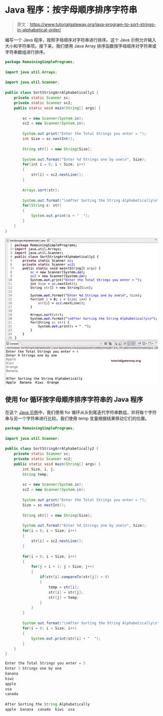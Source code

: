 # Java 程序：按字母顺序排序字符串

> 原文：<https://www.tutorialgateway.org/java-program-to-sort-strings-in-alphabetical-order/>

编写一个 Java 程序，按照字母顺序对字符串进行排序。这个 Java 示例允许输入大小和字符串项。接下来，我们使用 Java Array 排序函数按字母顺序对字符串或字符串数组进行排序。

```java
package RemainingSimplePrograms;

import java.util.Arrays;

import java.util.Scanner;

public class SortStringArrAlphabetically1 {
	private static Scanner sc;
	private static Scanner sc2;
	public static void main(String[] args) {

		sc = new Scanner(System.in);
		sc2 = new Scanner(System.in);

		System.out.print("Enter the Total Strings you enter = ");
		int Size = sc.nextInt();

		String str[] = new String[Size];

		System.out.format("Enter %d Strings one by one\n", Size);
		for(int i = 0; i < Size; i++) 
		{
			str[i] = sc2.nextLine();
		}

		Arrays.sort(str);

		System.out.format("\nAfter Sorting the String Alphabetically\n");
		for(String s: str) 
		{
			System.out.print(s + "  ");
		}
	}
}
```

![Java Program to Sort Strings in Alphabetical Order](img/ad419713075913b1eedca55ae7ab45c2.png)

## 使用 for 循环按字母顺序排序字符串的 Java 程序

在这个 [Java 示例](https://www.tutorialgateway.org/learn-java-programs/)中，我们使用 for 循环从头到尾迭代字符串数组，并将每个字符串与另一个字符串进行比较。我们使用 temp 变量根据结果移动它们的位置。

```java
package RemainingSimplePrograms;

import java.util.Scanner;

public class SortStringArrAlphabetically2 {
	private static Scanner sc;
	private static Scanner sc2;
	public static void main(String[] args) {
		int Size, i, j;
		String temp;

		sc = new Scanner(System.in);
		sc2 = new Scanner(System.in);

		System.out.print("Enter the Total Strings you enter = ");
		Size = sc.nextInt();

		String str[] = new String[Size];

		System.out.format("Enter %d Strings one by one\n", Size);
		for(i = 0; i < Size; i++) 
		{
			str[i] = sc2.nextLine();
		}

		for(i = 0; i < Size; i++) 
		{
			for(j = i + 1; j < Size; j++)
			{
				if(str[i].compareTo(str[j]) > 0)
				{
					temp = str[i];
					str[i] = str[j];
					str[j] = temp;
				}
			}
		}

		System.out.format("\nAfter Sorting the String Alphabetically\n");
		for(i = 0; i < Size; i++) 
		{
			System.out.print(str[i] + "  ");
		}
	}
}
```

```java
Enter the Total Strings you enter = 5
Enter 5 Strings one by one
banana
kiwi
apple
usa
canada

After Sorting the String Alphabetically
apple  banana  canada  kiwi  usa 
```